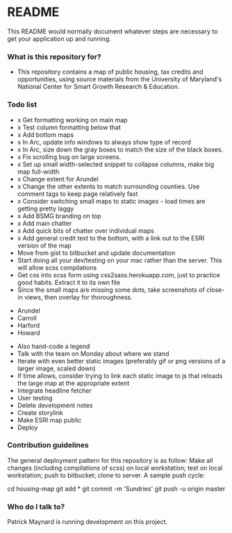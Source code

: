 # README #

This README would normally document whatever steps are necessary to get your application up and running.

### What is this repository for? ###

* This repository contains a map of public housing, tax credits and opportunities, using source materials from the University of Maryland's National Center for Smart Growth Research & Education. 

### Todo list ###

* x Get formatting working on main map
* x Test column formatting below that
* x Add bottom maps
* x In Arc, update info windows to always show type of record
* x In Arc, size down the gray boxes to match the size of the black boxes.
* x Fix scrolling bug on large screens.
* x Set up small width-selected snippet to collapse columns, make big map full-width
* x Change extent for Arundel
* x Change the other extents to match surrounding counties. Use comment tags to keep page relatively fast
* x Consider switching small maps to static images - load times are getting pretty laggy
* x Add BSMG branding on top
* x Add main chatter 
* x Add quick bits of chatter over individual maps
* x Add general credit text to the bottom, with a link out to the ESRI version of the map
* Move from gist to bitbucket and update documentation
* Start doing all your dev/testing on your mac rather than the server. This will allow scss compilations
* Get css into scss form using css2sass.herokuapp.com, just to practice good habits. Extract it to its own file
* Since the small maps are missing some dots, take screenshots of close-in views, then overlay for thoroughness.
 - Arundel
 - Carroll
 - Harford 
 - Howard
* Also hand-code a legend
* Talk with the team on Monday about where we stand
* Iterate with even better static images (preferably gif or png versions of a larger image, scaled down)
* If time allows, consider trying to link each static image to js that reloads the large map at the appropriate extent
* Integrate headline fetcher
* User testing
* Delete development notes 
* Create storylink
* Make ESRI map public
* Deploy

### Contribution guidelines ###

The general deployment pattern for this repository is as follow: Make all changes (including compilations of scss) on local workstation; test on local workstation; push to bitbucket; clone to server. A sample push cycle: 

cd housing-map
git add *
git commit -m 'Sundries'
git push -u origin master

### Who do I talk to? ###

Patrick Maynard is running development on this project.